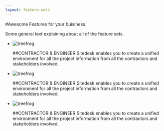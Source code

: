 ```yaml
---
layout: feature-sets
---
```


#Awesome Features for your buisiness.

Some general text explaining about all of the feature sets.

- ![treefrog]({{site.url}}/images/blog/treefrog.png)

  ##CONTRACTOR &amp; ENGINEER
  Sitedesk enables you to create a unified environment for all the project information from all the contractors and stakeholders involved.

- ![treefrog]({{site.url}}/images/blog/treefrog.png)

  ##CONTRACTOR &amp; ENGINEER
  Sitedesk enables you to create a unified environment for all the project information from all the contractors and stakeholders involved.

- ![treefrog]({{site.url}}/images/blog/treefrog.png)

  ##CONTRACTOR &amp; ENGINEER
  Sitedesk enables you to create a unified environment for all the project information from all the contractors and stakeholders involved.